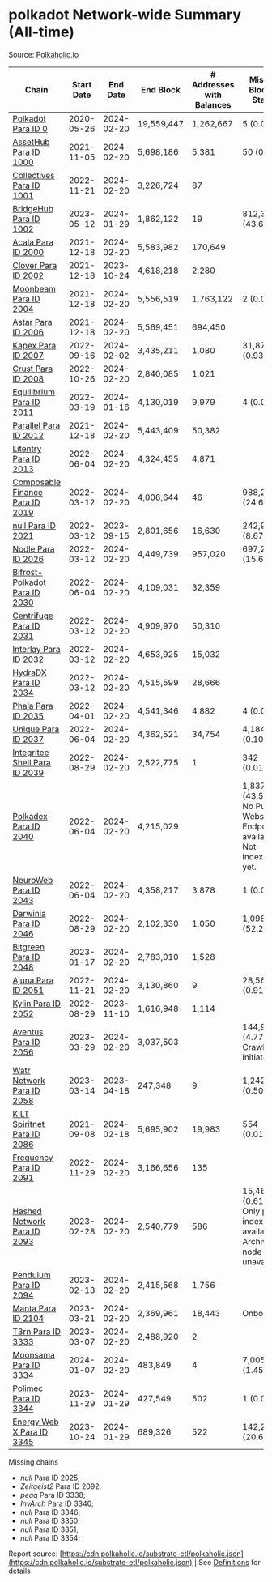 # polkadot Network-wide Summary (All-time)

Source: [Polkaholic.io](https://polkaholic.io)


| Chain            | Start Date | End Date | End Block | # Addresses with Balances | Missing Blocks / Status |
| ---------------- | ---------- | ---------| --------- | ------------------------- | ----------------------- |
| [Polkadot Para ID 0](/polkadot/0-polkadot) | 2020-05-26 | 2024-02-20 | 19,559,447 |  1,262,667 | 5 (0.00%)  |
| [AssetHub Para ID 1000](/polkadot/1000-assethub) | 2021-11-05 | 2024-02-20 | 5,698,186 |  5,381 | 50 (0.00%)  |
| [Collectives Para ID 1001](/polkadot/1001-collectives) | 2022-11-21 | 2024-02-20 | 3,226,724 |  87 |    |
| [BridgeHub Para ID 1002](/polkadot/1002-bridgehub) | 2023-05-12 | 2024-01-29 | 1,862,122 |  19 | 812,302 (43.62%)  |
| [Acala Para ID 2000](/polkadot/2000-acala) | 2021-12-18 | 2024-02-20 | 5,583,982 |  170,649 |    |
| [Clover Para ID 2002](/polkadot/2002-clover) | 2021-12-18 | 2023-10-24 | 4,618,218 |  2,280 |    |
| [Moonbeam Para ID 2004](/polkadot/2004-moonbeam) | 2021-12-18 | 2024-02-20 | 5,556,519 |  1,763,122 | 2 (0.00%)  |
| [Astar Para ID 2006](/polkadot/2006-astar) | 2021-12-18 | 2024-02-20 | 5,569,451 |  694,450 |    |
| [Kapex Para ID 2007](/polkadot/2007-kapex) | 2022-09-16 | 2024-02-02 | 3,435,211 |  1,080 | 31,872 (0.93%)  |
| [Crust Para ID 2008](/polkadot/2008-crust) | 2022-10-26 | 2024-02-20 | 2,840,085 |  1,021 |    |
| [Equilibrium Para ID 2011](/polkadot/2011-equilibrium) | 2022-03-19 | 2024-01-16 | 4,130,019 |  9,979 | 4 (0.00%)  |
| [Parallel Para ID 2012](/polkadot/2012-parallel) | 2021-12-18 | 2024-02-20 | 5,443,409 |  50,382 |    |
| [Litentry Para ID 2013](/polkadot/2013-litentry) | 2022-06-04 | 2024-02-20 | 4,324,455 |  4,871 |    |
| [Composable Finance Para ID 2019](/polkadot/2019-composable) | 2022-03-12 | 2024-02-20 | 4,006,644 |  46 | 988,228 (24.66%)  |
| [null Para ID 2021](/polkadot/2021-efinity) | 2022-03-12 | 2023-09-15 | 2,801,656 |  16,630 | 242,949 (8.67%)  |
| [Nodle Para ID 2026](/polkadot/2026-nodle) | 2022-03-12 | 2024-02-20 | 4,449,739 |  957,020 | 697,249 (15.67%)  |
| [Bifrost-Polkadot Para ID 2030](/polkadot/2030-bifrost) | 2022-06-04 | 2024-02-20 | 4,109,031 |  32,359 |    |
| [Centrifuge Para ID 2031](/polkadot/2031-centrifuge) | 2022-03-12 | 2024-02-20 | 4,909,970 |  50,310 |    |
| [Interlay Para ID 2032](/polkadot/2032-interlay) | 2022-03-12 | 2024-02-20 | 4,653,925 |  15,032 |    |
| [HydraDX Para ID 2034](/polkadot/2034-hydradx) | 2022-03-12 | 2024-02-20 | 4,515,599 |  28,666 |    |
| [Phala Para ID 2035](/polkadot/2035-phala) | 2022-04-01 | 2024-02-20 | 4,541,346 |  4,882 | 4 (0.00%)  |
| [Unique Para ID 2037](/polkadot/2037-unique) | 2022-06-04 | 2024-02-20 | 4,362,521 |  34,754 | 4,184 (0.10%)  |
| [Integritee Shell Para ID 2039](/polkadot/2039-integritee) | 2022-08-29 | 2024-02-20 | 2,522,775 |  1 | 342 (0.01%)  |
| [Polkadex Para ID 2040](/polkadot/2040-polkadex) | 2022-06-04 | 2024-02-20 | 4,215,029 |   | 1,837,152 (43.59%) No Public Websocket Endpoint available: Not indexing yet. |
| [NeuroWeb Para ID 2043](/polkadot/2043-neuroweb) | 2022-06-04 | 2024-02-20 | 4,358,217 |  3,878 | 1 (0.00%)  |
| [Darwinia Para ID 2046](/polkadot/2046-darwinia) | 2022-08-29 | 2024-02-20 | 2,102,330 |  1,050 | 1,098,047 (52.23%)  |
| [Bitgreen Para ID 2048](/polkadot/2048-bitgreen) | 2023-01-17 | 2024-02-20 | 2,783,010 |  1,528 |    |
| [Ajuna Para ID 2051](/polkadot/2051-ajuna) | 2022-11-21 | 2024-02-20 | 3,130,860 |  9 | 28,565 (0.91%)  |
| [Kylin Para ID 2052](/polkadot/2052-kylin) | 2022-08-29 | 2023-11-10 | 1,616,948 |  1,114 |    |
| [Aventus Para ID 2056](/polkadot/2056-aventus) | 2023-03-29 | 2024-02-20 | 3,037,503 |   | 144,921 (4.77%) Crawling initiated |
| [Watr Network Para ID 2058](/polkadot/2058-watr) | 2023-03-14 | 2023-04-18 | 247,348 |  9 | 1,242 (0.50%)  |
| [KILT Spiritnet Para ID 2086](/polkadot/2086-kilt) | 2021-09-08 | 2024-02-18 | 5,695,902 |  19,983 | 554 (0.01%)  |
| [Frequency Para ID 2091](/polkadot/2091-frequency) | 2022-11-29 | 2024-02-20 | 3,166,656 |  135 |    |
| [Hashed Network Para ID 2093](/polkadot/2093-hashed) | 2023-02-28 | 2024-02-20 | 2,540,779 |  586 | 15,464 (0.61%) Only partial index available: Archive node unavailable |
| [Pendulum Para ID 2094](/polkadot/2094-pendulum) | 2023-02-13 | 2024-02-20 | 2,415,568 |  1,756 |    |
| [Manta Para ID 2104](/polkadot/2104-manta) | 2023-03-21 | 2024-02-20 | 2,369,961 |  18,443 |   Onboarding |
| [T3rn Para ID 3333](/polkadot/3333-t3rn) | 2023-03-07 | 2024-02-20 | 2,488,920 |  2 |    |
| [Moonsama Para ID 3334](/polkadot/3334-moonsama) | 2024-01-07 | 2024-02-20 | 483,849 |  4 | 7,005 (1.45%)  |
| [Polimec Para ID 3344](/polkadot/3344-polimec) | 2023-11-29 | 2024-01-29 | 427,549 |  502 | 1 (0.00%)  |
| [Energy Web X Para ID 3345](/polkadot/3345-energywebx) | 2023-10-24 | 2024-01-29 | 689,326 |  522 | 142,272 (20.64%)  |

Missing chains


* *null* Para ID 2025; 
* *Zeitgeist2* Para ID 2092; 
* *peaq* Para ID 3338; 
* *InvArch* Para ID 3340; 
* *null* Para ID 3346; 
* *null* Para ID 3350; 
* *null* Para ID 3351; 
* *null* Para ID 3354; 

Report source: [https://cdn.polkaholic.io/substrate-etl/polkaholic.json](https://cdn.polkaholic.io/substrate-etl/polkaholic.json) | See [Definitions](/DEFINITIONS.md) for details
